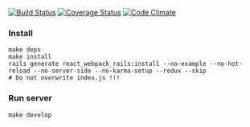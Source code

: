 [![Build Status](https://travis-ci.org/ulmic/ulmicru.svg?branch=develop)](https://travis-ci.org/ulmic/ulmicru) [![Coverage Status](https://coveralls.io/repos/ulmic/ulmicru/badge.svg?branch=feature%2Ffix_travis_tests)](https://coveralls.io/r/ulmic/ulmicru?branch=feature%2Ffix_travis_tests) [![Code Climate](https://codeclimate.com/github/ulmic/ulmicru/badges/gpa.svg)](https://codeclimate.com/github/ulmic/ulmicru)

### Install

```shell
make deps
make install
rails generate react_webpack_rails:install --no-example --no-hot-reload --no-server-side --no-karma-setup --redux --skip
# Do not overwrite index.js !!!
```

### Run server

```shell
make develop
```

